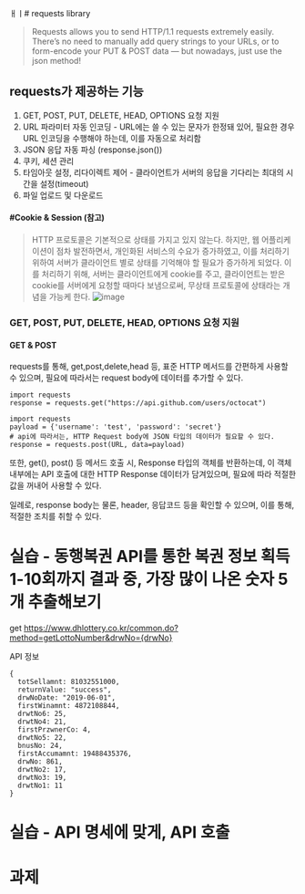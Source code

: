 ㅐㅣ# requests library
>Requests allows you to send HTTP/1.1 requests extremely easily. There’s no need to manually add query strings to your URLs, or to form-encode your PUT & POST data — but nowadays, just use the json method!

## requests가 제공하는 기능

1. GET, POST, PUT, DELETE, HEAD, OPTIONS 요청 지원
2. URL 파라미터 자동 인코딩 - URL에는 쓸 수 있는 문자가 한정돼 있어, 필요한 경우 URL 인코딩을 수행해야 하는데, 이를 자동으로 처리함
3. JSON 응답 자동 파싱 (response.json())
4. 쿠키, 세션 관리
5. 타임아웃 설정, 리다이렉트 제어 - 클라이언트가 서버의 응답을 기다리는 최대의 시간을 설정(timeout)
6. 파일 업로드 및 다운로드

#### #Cookie & Session (참고)

> HTTP 프로토콜은 기본적으로 상태를 가지고 있지 않는다. 하지만, 웹 어플리케이션이 점차 발전하면서, 개인화된 서비스의 수요가 증가하였고, 이를 처리하기 위하여 서버가 클라이언트 별로 상태를 기억해야 할 필요가 증가하게 되었다. 이를 처리하기 위해, 서버는 클라이언트에게 cookie를 주고, 클라이언트는 받은 cookie를 서버에게 요청할 때마다 보냄으로써, 무상태 프로토콜에 상태라는 개념을 가능케 한다.
![image](https://github.com/user-attachments/assets/b2a30b92-6285-43fd-a559-8449346c1cf1)

### GET, POST, PUT, DELETE, HEAD, OPTIONS 요청 지원

#### GET & POST

requests를 통해, get,post,delete,head 등, 표준 HTTP 메서드를 간편하게 사용할 수 있으며, 필요에 따라서는
request body에 데이터를 추가할 수 있다. 

```
import requests
response = requests.get("https://api.github.com/users/octocat")
```

```
import requests
payload = {'username': 'test', 'password': 'secret'}
# api에 따라서는, HTTP Request body에 JSON 타입의 데이터가 필요할 수 있다.
response = requests.post(URL, data=payload)
```



또한, get(), post() 등 메서드 호출 시, Response 타입의 객체를 반환하는데, 이 객체 내부에는
API 호출에 대한 HTTP Response 데이터가 담겨있으며, 필요에 따라 적절한 값을 꺼내어 사용할 수 있다.

일례로, response body는 물론, header, 응답코드 등을  확인할 수 있으며, 이를 통해, 적절한 조치를 취할 수 있다.


# 실습 - 동행복권 API를 통한 복권 정보 획득 1-10회까지 결과 중, 가장 많이 나온 숫자 5개 추출해보기 

get https://www.dhlottery.co.kr/common.do?method=getLottoNumber&drwNo={drwNo}

API 정보 
```
{
  totSellamnt: 81032551000,
  returnValue: "success",
  drwNoDate: "2019-06-01",
  firstWinamnt: 4872108844,
  drwtNo6: 25,
  drwtNo4: 21,
  firstPrzwnerCo: 4,
  drwtNo5: 22,
  bnusNo: 24,
  firstAccumamnt: 19488435376,
  drwNo: 861,
  drwtNo2: 17,
  drwtNo3: 19,
  drwtNo1: 11
}
```

# 실습 - API 명세에 맞게, API 호출
# 과제 
